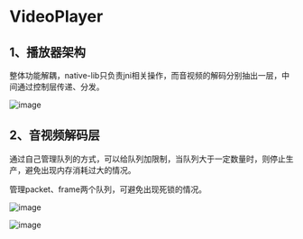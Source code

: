 # VideoPlayer

## 1、播放器架构

整体功能解耦，native-lib只负责jni相关操作，而音视频的解码分别抽出一层，中间通过控制层传递、分发。

![image](https://www.cnblogs.com/images/cnblogs_com/joahyau/1479526/o_player_struct.png)

## 2、音视频解码层

通过自己管理队列的方式，可以给队列加限制，当队列大于一定数量时，则停止生产，避免出现内存消耗过大的情况。

管理packet、frame两个队列，可避免出现死锁的情况。

![image](https://www.cnblogs.com/images/cnblogs_com/joahyau/1479526/o_video_channel.png)

![image](https://www.cnblogs.com/images/cnblogs_com/joahyau/1479526/o_audio_channel.png)
